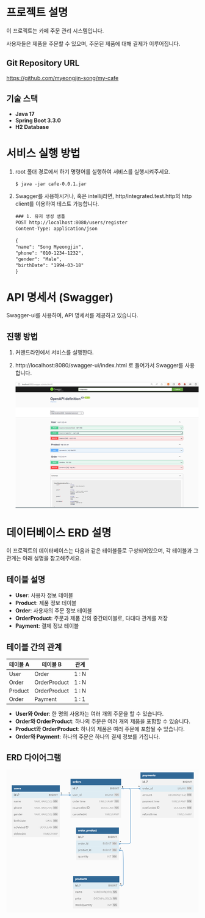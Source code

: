 # 프로젝트 설명

이 프로젝트는 카페 주문 관리 시스템입니다. 

사용자들은 제품을 주문할 수 있으며, 주문된 제품에 대해 결제가 이루어집니다.

## Git Repository URL

https://github.com/myeongjin-song/my-cafe

## 기술 스택

- **Java 17**
- **Spring Boot 3.3.0**
- **H2 Database**

# 서비스 실행 방법 
1. root 폴더 경로에서 하기 명령어를 실행하여 서비스를 실행시켜주세요.
    ```
    $ java -jar cafe-0.0.1.jar  
    ```
2. Swagger를 사용하시거나, 혹은 intellij라면, http/integrated.test.http의 http client를 이용하여 테스트 가능합니다.
   ```
   ### 1. 유저 생성 샘플 
   POST http://localhost:8080/users/register
   Content-Type: application/json
      
   {
   "name": "Song Myeongjin",
   "phone": "010-1234-1232",
   "gender": "Male",
   "birthDate": "1994-03-18"
   }
   ```

# API 명세서 (Swagger)

Swagger-ui를 사용하여, API 명세서를 제공하고 있습니다.

## 진행 방법

1. 커맨드라인에서 서비스를 실행한다.
2. http://localhost:8080/swagger-ui/index.html 로 들어가서 Swagger를 사용합니다.

   ![Swagger 이미지](docs/img/swagger.PNG)

# 데이터베이스 ERD 설명

이 프로젝트의 데이터베이스는 다음과 같은 테이블들로 구성되어있으며, 각 테이블과 그 관계는 아래 설명을 참고해주세요.

## 테이블 설명

- **User**: 사용자 정보 테이블
- **Product**: 제품 정보 테이블
- **Order**: 사용자의 주문 정보 테이블
- **OrderProduct**: 주문과 제품 간의 중간테이블로, 다대다 관계를 저장
- **Payment**: 결제 정보 테이블

## 테이블 간의 관계

| 테이블 A   | 테이블 B        | 관계    |
|---------|--------------|-------|
| User    | Order        | 1 : N |
| Order   | OrderProduct | 1 : N |
| Product | OrderProduct | 1 : N |       
| Order   | Payment      | 1 : 1 |

- **User와 Order**: 한 명의 사용자는 여러 개의 주문을 할 수 있습니다.
- **Order와 OrderProduct**: 하나의 주문은 여러 개의 제품을 포함할 수 있습니다.
- **Product와 OrderProduct**: 하나의 제품은 여러 주문에 포함될 수 있습니다.
- **Order와 Payment**: 하나의 주문은 하나의 결제 정보를 가집니다.

## ERD 다이어그램

![ERD](docs/img/ERD.PNG)
